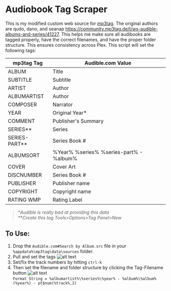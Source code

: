 # Audiobook Tag Scraper

This is my modified custom web source for [mp3tag](https://www.mp3tag.de/en/).  The original authors are qudo, dano, and seanap https://community.mp3tag.de/t/ws-audible-albums-and-series/41227. This helps me make sure all audibooks are tagged properly, have the correct filenames, and have the proper folder structure.  This ensures consistency across Plex.
This script will set the following tags:

| mp3tag Tag    | Audible.com Value|
| ------------- | ---------------- |
| ALBUM         | Title            |
| SUBTITLE      | Subtitle         |
| ARTIST        | Author           |
| ALBUMARTIST   | Author           |
| COMPOSER      | Narrator         |
| YEAR          | Original Year*   |
| COMMENT       | Publisher's Summary|
| SERIES**      | Series           |
| SERIES-PART** | Series Book #    |
| ALBUMSORT     | %Year% %series% %series-part% - %album%|
| COVER         | Cover Art        |
| DISCNUMBER    | Series Book #    |
| PUBLISHER     | Publisher name   |
| COPYRIGHT     | Copyright name   |
| RATING WMP    | Rating Label     |



   >&ast;*Audible is really bad at providing this data*  
   >&ast;&ast;*Create this tag Tools>Options>Tag Panel>New*  

## To Use:
1. Drop the `Audible.com#Search by Album.src` file in your `%appdata%\mp3tag\data\sources` folder.
2. Pull and set the tags
![alt text](https://i.imgur.com/AjJbUqE.png "Tag Source")
3. Set/fix the track numbers by hitting `ctrl-k`
4. Then set the filename and folder structure by clicking the Tag-Filename button
![alt text](https://i.imgur.com/KJGD4sE.png "Tag-Filename")  
   `Format String = %albumartist%\%series%\%year% - %album%\%album% (%year%) - pt$num(%track%,2)`  
